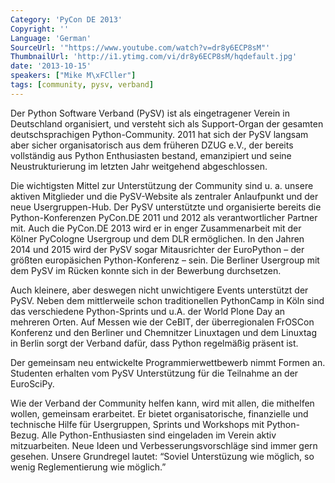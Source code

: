 ```yaml
---
Category: 'PyCon DE 2013'
Copyright: ''
Language: 'German'
SourceUrl: '"https://www.youtube.com/watch?v=dr8y6ECP8sM"'
ThumbnailUrl: 'http://i1.ytimg.com/vi/dr8y6ECP8sM/hqdefault.jpg'
date: '2013-10-15'
speakers: ["Mike M\xFCller"]
tags: [community, pysv, verband]
---
```

Der Python Software Verband (PySV) ist als eingetragener Verein in Deutschland organisiert, und versteht sich als Support-Organ der gesamten deutschsprachigen Python-Community. 2011 hat sich der PySV langsam aber sicher organisatorisch aus dem früheren DZUG e.V.,  der bereits vollständig aus Python Enthusiasten bestand, emanzipiert und seine Neustrukturierung im letzten Jahr weitgehend abgeschlossen.

Die wichtigsten Mittel zur Unterstützung der Community sind u. a. unsere aktiven Mitglieder und die PySV-Website als zentraler Anlaufpunkt und der neue Usergruppen-Hub. Der PySV unterstützte und organisierte bereits die Python-Konferenzen PyCon.DE 2011 und 2012 als verantwortlicher Partner mit. Auch die PyCon.DE 2013 wird er in enger Zusammenarbeit mit der Kölner PyCologne Usergroup und dem DLR ermöglichen. In den Jahren 2014 und 2015 wird der PySV sogar Mitausrichter der EuroPython – der größten europäsichen Python-Konferenz – sein. Die Berliner Usergroup mit dem PySV im Rücken konnte sich in der Bewerbung durchsetzen.

Auch kleinere, aber deswegen nicht unwichtigere Events unterstützt der PySV. Neben dem mittlerweile schon traditionellen PythonCamp in Köln sind das verschiedene Python-Sprints und u.A. der World Plone Day an mehreren Orten. Auf Messen wie der CeBIT, der überregionalen FrOSCon Konferenz und den Berliner und Chemnitzer Linuxtagen und dem Linuxtag in Berlin sorgt der Verband dafür, dass Python regelmäßig präsent ist. 

Der gemeinsam neu entwickelte Programmierwettbewerb nimmt Formen an. Studenten erhalten vom PySV Unterstützung für die Teilnahme an der EuroSciPy.  

Wie der Verband der Community helfen kann, wird mit allen, die mithelfen wollen, gemeinsam erarbeitet. Er bietet organisatorische, finanzielle und technische Hilfe für Usergruppen, Sprints und Workshops mit Python-Bezug. Alle Python-Enthusiasten sind eingeladen im Verein aktiv mitzuarbeiten. Neue Ideen und Verbesserungsvorschläge sind immer gern gesehen. Unsere Grundregel lautet: “Soviel Unterstüzung wie möglich, so wenig Reglementierung wie möglich.”
